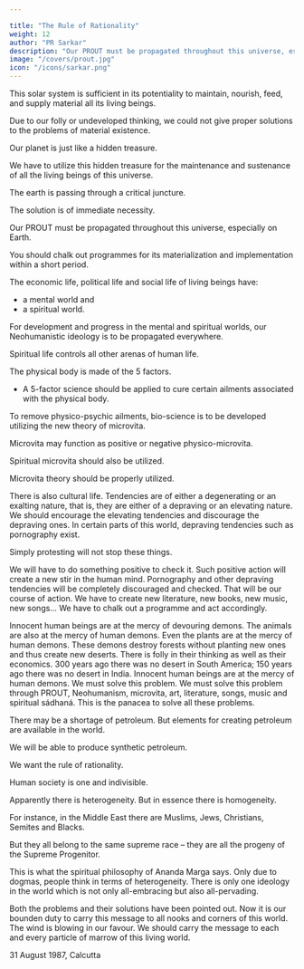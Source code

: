 ```yaml
---

title: "The Rule of Rationality"
weight: 12
author: "PR Sarkar"
description: "Our PROUT must be propagated throughout this universe, especially on Earth"
image: "/covers/prout.jpg"
icon: "/icons/sarkar.png"
---
```



This solar system is sufficient in its potentiality to maintain, nourish, feed, and supply material all its living beings.

Due to our folly or undeveloped thinking, we could not give proper solutions to the problems of material existence. 

Our planet is just like a hidden treasure. 

We have to utilize this hidden treasure for the maintenance and sustenance of all the living beings of this universe.

The earth is passing through a critical juncture. 

The solution is of immediate necessity. 

Our PROUT must be propagated throughout this universe, especially on Earth. 

You should chalk out programmes for its materialization and implementation within a short period.

The economic life, political life and social life of living beings have:
- a mental world and
- a spiritual world. 

For development and progress in the mental and spiritual worlds, our Neohumanistic ideology is to be propagated everywhere. 

Spiritual life controls all other arenas of human life.

The physical body is made of the 5 factors.
-   A <!-- quinquelemental --> 5-factor science should be applied to cure certain ailments associated with the physical body. 

To remove physico-psychic ailments, bio-science is to be developed utilizing the new theory of microvita. 

Microvita may function as positive or negative physico-microvita. 

Spiritual microvita should also be utilized. 

Microvita theory should be properly utilized.



There is also cultural life. Tendencies are of either a degenerating or an exalting nature, that is, they are either of a depraving or an elevating nature. We should encourage the elevating tendencies and discourage the depraving ones. In certain parts of this world, depraving tendencies such as pornography exist. 

Simply protesting will not stop these things. 

We will have to do something positive to check it. Such positive action will create a new stir in the human mind. Pornography and other depraving tendencies will be completely discouraged and checked. That will be our course of action. We have to create new literature, new books, new music, new songs… We have to chalk out a programme and act accordingly.

Innocent human beings are at the mercy of devouring demons. The animals are also at the mercy of human demons. Even the plants are at the mercy of human demons. These demons destroy forests without planting new ones and thus create new deserts. There is folly in their thinking as well as their economics. 300 years ago there was no desert in South America; 150 years ago there was no desert in India. Innocent human beings are at the mercy of human demons. We must solve this problem. We must solve this problem through PROUT, Neohumanism, microvita, art, literature, songs, music and spiritual sádhaná. This is the panacea to solve all these problems.

There may be a shortage of petroleum. But elements for creating petroleum are available in the world.

We will be able to produce synthetic petroleum.

We want the rule of rationality. 

Human society is one and indivisible. 

Apparently there is heterogeneity. But in essence there is homogeneity. 

For instance, in the Middle East there are Muslims, Jews, Christians, Semites and Blacks. 

But they all belong to the same supreme race – they are all the progeny of the Supreme Progenitor. 

This is what the spiritual philosophy of Ananda Marga says. Only due to dogmas, people think in terms of heterogeneity. There is only one ideology in the world which is not only all-embracing but also all-pervading.

Both the problems and their solutions have been pointed out. Now it is our bounden duty to carry this message to all nooks and corners of this world. The wind is blowing in our favour. We should carry the message to each and every particle of marrow of this living world.

31 August 1987, Calcutta

<!-- Published in: 
A Few Problems Solved Part 8
Prout in a Nutshell Part 12 [a compilation]
Chapter 2Previous chapter: The Rule of RationalityNext chapter: The Origin of Existential StaminaBeginning of book	Prout in a Nutshell Part 12 [a compilation]
Sin, Crime and Law

Published in: 
Prout in a Nutshell Part 12 [a compilation]

Notes:
from section on “Ku”, Discourse 27
Shabda Cayaniká Part 4 -->


